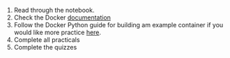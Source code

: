 1. Read through the notebook.
2. Check the Docker [documentation](https://docs.docker.com/)
3. Follow the Docker Python guide for building am example container if you would like more practice [here](https://docs.docker.com/language/python/build-images/).
4. Complete all practicals
5. Complete the quizzes

